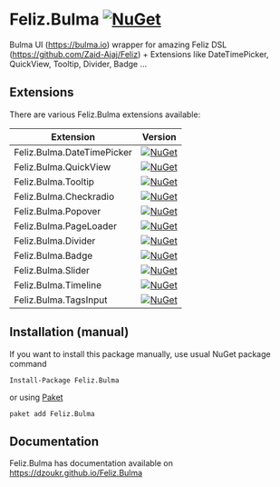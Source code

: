 # Feliz.Bulma [![NuGet](https://img.shields.io/nuget/v/Feliz.Bulma.svg?style=flat-square)](https://www.nuget.org/packages/Feliz.Bulma/)

Bulma UI (https://bulma.io) wrapper for amazing Feliz DSL (https://github.com/Zaid-Ajaj/Feliz) + Extensions like DateTimePicker, QuickView, Tooltip, Divider, Badge ...

## Extensions
There are various Feliz.Bulma extensions available:

| Extension  | Version |
|---|---|
| Feliz.Bulma.DateTimePicker | [![NuGet](https://img.shields.io/nuget/v/Feliz.Bulma.DateTimePicker.svg?style=flat-square)](https://www.nuget.org/packages/Feliz.Bulma.DateTimePicker/)  |
| Feliz.Bulma.QuickView | [![NuGet](https://img.shields.io/nuget/v/Feliz.Bulma.QuickView.svg?style=flat-square)](https://www.nuget.org/packages/Feliz.Bulma.QuickView/)  |
| Feliz.Bulma.Tooltip | [![NuGet](https://img.shields.io/nuget/v/Feliz.Bulma.Tooltip.svg?style=flat-square)](https://www.nuget.org/packages/Feliz.Bulma.Tooltip/)  |
| Feliz.Bulma.Checkradio | [![NuGet](https://img.shields.io/nuget/v/Feliz.Bulma.Checkradio.svg?style=flat-square)](https://www.nuget.org/packages/Feliz.Bulma.Checkradio/)  |
| Feliz.Bulma.Popover | [![NuGet](https://img.shields.io/nuget/v/Feliz.Bulma.Popover.svg?style=flat-square)](https://www.nuget.org/packages/Feliz.Bulma.Popover/)  |
| Feliz.Bulma.PageLoader | [![NuGet](https://img.shields.io/nuget/v/Feliz.Bulma.PageLoader.svg?style=flat-square)](https://www.nuget.org/packages/Feliz.Bulma.PageLoader/)  |
| Feliz.Bulma.Divider | [![NuGet](https://img.shields.io/nuget/v/Feliz.Bulma.Divider.svg?style=flat-square)](https://www.nuget.org/packages/Feliz.Bulma.Divider/)  |
| Feliz.Bulma.Badge | [![NuGet](https://img.shields.io/nuget/v/Feliz.Bulma.Badge.svg?style=flat-square)](https://www.nuget.org/packages/Feliz.Bulma.Badge/)  |
| Feliz.Bulma.Slider | [![NuGet](https://img.shields.io/nuget/v/Feliz.Bulma.Slider.svg?style=flat-square)](https://www.nuget.org/packages/Feliz.Bulma.Slider/)  |
| Feliz.Bulma.Timeline | [![NuGet](https://img.shields.io/nuget/v/Feliz.Bulma.Timeline.svg?style=flat-square)](https://www.nuget.org/packages/Feliz.Bulma.Timeline/)  |
| Feliz.Bulma.TagsInput | [![NuGet](https://img.shields.io/nuget/v/Feliz.Bulma.TagsInput.svg?style=flat-square)](https://www.nuget.org/packages/Feliz.Bulma.TagsInput/)  |


## Installation (manual)
If you want to install this package manually, use usual NuGet package command

    Install-Package Feliz.Bulma

or using [Paket](http://fsprojects.github.io/Paket/getting-started.html)

    paket add Feliz.Bulma

## Documentation

Feliz.Bulma has documentation available on https://dzoukr.github.io/Feliz.Bulma
